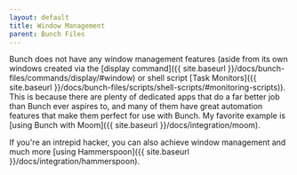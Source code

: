```yaml
---
layout: default
title: Window Management
parent: Bunch Files
---
```

Bunch does not have any window management features (aside from its own windows created via the [display command]({{ site.baseurl }}/docs/bunch-files/commands/display/#window) or shell script [Task Monitors]({{ site.baseurl }}/docs/bunch-files/scripts/shell-scripts/#monitoring-scripts)). This is because there are plenty of dedicated apps that do a far better job than Bunch ever aspires to, and many of them have great automation features that make them perfect for use with Bunch. My favorite example is [using Bunch with Moom]({{ site.baseurl }}/docs/integration/moom).

If you're an intrepid hacker, you can also achieve window management and much more [using Hammerspoon]({{ site.baseurl }}/docs/integration/hammerspoon).
